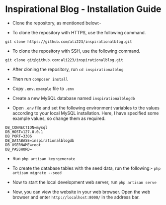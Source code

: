 # Inspirational Blog - Installation Guide

* Clone the repository, as mentioned below:-

* To clone the repository with HTTPS, use the following command.
```
git clone https://github.com/ali223/inspirationalblog.git
```

* To clone the repository with SSH, use the following command.
```
git clone git@github.com:ali223/inspirationalblog.git
```

* After cloning the repository, run `cd inspirationalblog`

* Then run `composer install`

* Copy `.env.example` file to `.env`

* Create a new MySQL database named `inspirationalblogdb`

* Open `.env` file and set the following environment variables to the values according to your local MySQL installation. Here, I have specified some example values, so change them as required.
```
DB_CONNECTION=mysql
DB_HOST=127.0.0.1
DB_PORT=3306
DB_DATABASE=inspirationalblogdb
DB_USERNAME=root
DB_PASSWORD=
```

* Run `php artisan key:generate` 

* To create the database tables with the seed data, run the following:-
 ```php artisan migrate --seed```

* Now to start the local development web server, run `php artisan serve`

* Now, you can view the website in your web browser. Open the web browser and enter `http://localhost:8000/` in the address bar.
